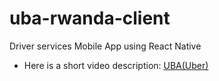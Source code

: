 # uba-rwanda-client
Driver services Mobile  App using React Native
- Here is a short video description: [UBA(Uber)](https://drive.google.com/file/d/1p0LRC82py29wUOGx8qet7SD883DVizmf/view?usp=sharing)


